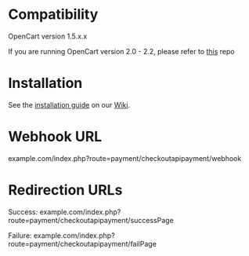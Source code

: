 Compatibility
=============

OpenCart version  1.5.x.x

If you are running OpenCart version 2.0 - 2.2, please refer to [this](https://github.com/checkout/checkout-opencart-plugin/tree/OpenCart-2.0---2.2) repo


Installation
============

See the [installation guide](https://github.com/checkout/checkout-opencart-plugin/wiki/Installation) on our [Wiki](https://github.com/checkout/checkout-opencart-plugin/wiki).

Webhook URL
===========
example.com/index.php?route=payment/checkoutapipayment/webhook

Redirection URLs
================
Success: example.com/index.php?route=payment/checkoutapipayment/successPage

Failure: example.com/index.php?route=payment/checkoutapipayment/failPage
